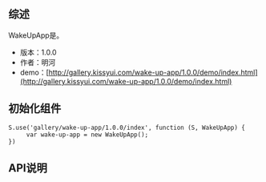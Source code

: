 ## 综述

WakeUpApp是。

* 版本：1.0.0
* 作者：明河
* demo：[http://gallery.kissyui.com/wake-up-app/1.0.0/demo/index.html](http://gallery.kissyui.com/wake-up-app/1.0.0/demo/index.html)

## 初始化组件
		
    S.use('gallery/wake-up-app/1.0.0/index', function (S, WakeUpApp) {
         var wake-up-app = new WakeUpApp();
    })
	
	

## API说明
